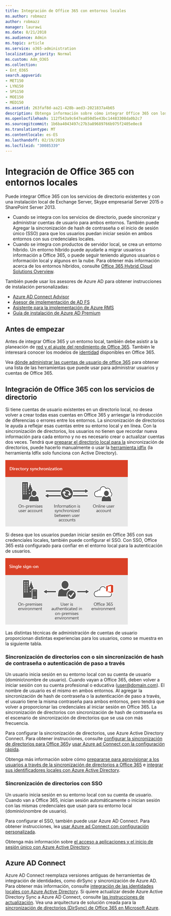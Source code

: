 ```yaml
---
title: Integración de Office 365 con entornos locales
ms.author: robmazz
author: robmazz
manager: laurawi
ms.date: 8/21/2018
ms.audience: Admin
ms.topic: article
ms.service: o365-administration
localization_priority: Normal
ms.custom: Adm_O365
ms.collection:
- Ent_O365
search.appverid:
- MET150
- LYN150
- SPS150
- MOE150
- MED150
ms.assetid: 263faf8d-aa21-428b-aed3-2021837a4b65
description: Obtenga información sobre cómo integrar Office 365 con los servicios de directorio existentes.
ms.openlocfilehash: 112f543a9c647ea850d5e43bc14483308da0b2c7
ms.sourcegitcommit: 1b6ba4043497c27b3a89689766b975f2405e0ec8
ms.translationtype: MT
ms.contentlocale: es-ES
ms.lasthandoff: 02/19/2019
ms.locfileid: "30085339"
---
```

# <a name="office-365-integration-with-on-premises-environments"></a>Integración de Office 365 con entornos locales

Puede integrar Office 365 con los servicios de directorio existentes y con una instalación local de Exchange Server, Skype empresarial Server 2015 o SharePoint Server 2013.
  
 - Cuando se integra con los servicios de directorio, puede sincronizar y administrar cuentas de usuario para ambos entornos. También puede Agregar la sincronización de hash de contraseña o el inicio de sesión único (SSO) para que los usuarios puedan iniciar sesión en ambos entornos con sus credenciales locales.
 - Cuando se integra con productos de servidor local, se crea un entorno híbrido. Un entorno híbrido puede ayudarle a migrar usuarios o información a Office 365, o puede seguir teniendo algunos usuarios o información local y algunos en la nube. Para obtener más información acerca de los entornos híbridos, consulte [Office 365 Hybrid Cloud Solutions Overview](https://support.office.com/article/59616fab-acdb-40e9-b414-cf0c965c80b7).

También puede usar los asesores de Azure AD para obtener instrucciones de instalación personalizadas:
- [Azure AD Connect Advisor](https://aka.ms/aadconnectpwsync)
- [Asesor de implementación de AD FS](https://aka.ms/adfsguidance)
- [Asistente para la implementación de Azure RMS](https://aka.ms/azuremsguidance)
- [Guía de instalación de Azure AD Premium](https://aka.ms/aadpguidance)
   
## <a name="before-you-begin"></a>Antes de empezar
Antes de integrar Office 365 y un entorno local, también debe asistir a la planeación de [red y el ajuste del rendimiento de Office 365](network-planning-and-performance.md). También le interesará conocer los modelos de [identidad](about-office-365-identity.md) disponibles en Office 365. 

Vea [dónde administrar las cuentas de usuario de office 365](manage-office-365-accounts.md) para obtener una lista de las herramientas que puede usar para administrar usuarios y cuentas de Office 365. 
  
## <a name="integrate-office-365-with-directory-services"></a>Integración de Office 365 con los servicios de directorio
Si tiene cuentas de usuario existentes en un directorio local, no desea volver a crear todas esas cuentas en Office 365 y arriesgar la introducción de diferencias o errores entre los entornos. La sincronización de directorios le ayuda a reflejar esas cuentas entre su entorno local y en línea. Con la sincronización de directorios, los usuarios no tienen que recordar nueva información para cada entorno y no es necesario crear o actualizar cuentas dos veces. Tendrá que [preparar el directorio local para la](prepare-for-directory-synchronization.md) sincronización de directorios, puede hacerlo manualmente o usar la [herramienta idfix](install-and-run-idfix.md) (la herramienta Idfix solo funciona con Active Directory). 
  
![Usar la sincronización de directorios para mantener sincronizada la información de cuenta de usuario local y en línea](media/a64af0d0-9be6-46b1-8727-277e683abf5e.png)
  
Si desea que los usuarios puedan iniciar sesión en Office 365 con sus credenciales locales, también puede configurar el SSO. Con SSO, Office 365 está configurado para confiar en el entorno local para la autenticación de usuarios.
  
![Con el inicio de sesión único, la misma cuenta está disponible tanto en el entorno local como en el en línea.](media/d76235f2-8a53-405e-b8ef-dfa4cfc208b8.png)
  
Las distintas técnicas de administración de cuentas de usuario proporcionan distintas experiencias para los usuarios, como se muestra en la siguiente tabla.
 
### <a name="directory-synchronization-with-or-without-password-hash-synchronization-or-pass-through-authentication"></a>**Sincronización de directorios con o sin sincronización de hash de contraseña o autenticación de paso a través**
Un usuario inicia sesión en su entorno local con su cuenta de usuario (dominio\nombre de usuario). Cuando vayan a Office 365, deben volver a iniciar sesión con su cuenta profesional o educativa (user@domain.com). El nombre de usuario es el mismo en ambos entornos. Al agregar la sincronización de hash de contraseña o la autenticación de paso a través, el usuario tiene la misma contraseña para ambos entornos, pero tendrá que volver a proporcionar las credenciales al iniciar sesión en Office 365. La sincronización de directorios con sincronización de hash de contraseña es el escenario de sincronización de directorios que se usa con más frecuencia.

Para configurar la sincronización de directorios, use Azure Active Directory Connect. Para obtener instrucciones, consulte [configurar la sincronización de directorios para Office 365](set-up-directory-synchronization.md)y [usar Azure ad Connect con la configuración rápida](https://go.microsoft.com/fwlink/p/?LinkId=698537).

Obtenga más información sobre cómo [prepararse para aprovisionar a los usuarios a través de la sincronización de directorios a Office 365](prepare-for-directory-synchronization.md) e [integrar sus identificadores locales con Azure Active Directory](https://go.microsoft.com/fwlink/?LinkId=518101).

### <a name="directory-synchronization-with-sso"></a>**Sincronización de directorios con SSO**
Un usuario inicia sesión en su entorno local con su cuenta de usuario. Cuando van a Office 365, inician sesión automáticamente o inician sesión con las mismas credenciales que usan para su entorno local (dominio\nombre de usuario).

Para configurar el SSO, también puede usar Azure AD Connect. Para obtener instrucciones, lea [usar Azure ad Connect con configuración personalizada](https://go.microsoft.com/fwlink/p/?LinkID=698430).

Obtenga más información sobre [el acceso a aplicaciones y el inicio de sesión único con Azure Active Directory](https://go.microsoft.com/fwlink/p/?LinkId=698604).

## <a name="azure-ad-connect"></a>Azure AD Connect
Azure AD Connect reemplaza versiones antiguas de herramientas de integración de identidades, como dirSync y sincronización de Azure AD. Para obtener más información, consulte [integración de las identidades locales con Azure Active Directory](https://go.microsoft.com/fwlink/p/?LinkId=527969). Si quiere actualizar desde Azure Active Directory Sync a Azure AD Connect, consulte [las instrucciones de actualización](https://go.microsoft.com/fwlink/p/?LinkId=733240). Vea una arquitectura de solución creada para la [sincronización de directorios (DirSync) de Office 365 en Microsoft Azure](https://go.microsoft.com/fwlink/?LinkId=517887).